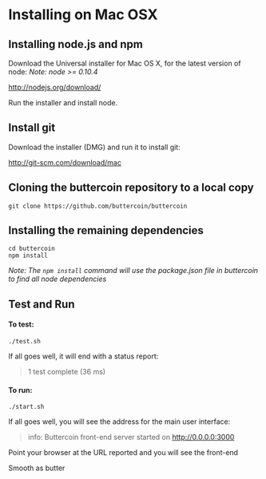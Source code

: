 Installing on Mac OSX
=====================


Installing node.js and npm
---

Download the Universal installer for Mac OS X, for the latest version of node:
_Note: node >= 0.10.4_

http://nodejs.org/download/


Run the installer and install node.

Install git
---

Download the installer (DMG) and run it to install git:

http://git-scm.com/download/mac

Cloning the buttercoin repository to a local copy
-------------------------------------------------

    git clone https://github.com/buttercoin/buttercoin

Installing the remaining dependencies 
-------------------------------------

    cd buttercoin
    npm install 

_Note: The `npm install` command will use the package.json file in buttercoin to find all node dependencies_

Test and Run
------------

#### To test:

    ./test.sh

If all goes well, it will end with a status report:

>  1 test complete (36 ms)

#### To run:

    ./start.sh

If all goes well, you will see the address for the main user interface:

>info: Buttercoin front-end server started on http://0.0.0.0:3000

Point your browser at the URL reported and you will see the front-end

Smooth as butter
